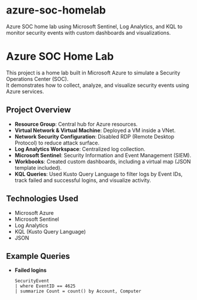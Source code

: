 # azure-soc-homelab
Azure SOC home lab using Microsoft Sentinel, Log Analytics, and KQL to monitor security events with custom dashboards and visualizations.

# Azure SOC Home Lab

This project is a home lab built in Microsoft Azure to simulate a Security Operations Center (SOC).  
It demonstrates how to collect, analyze, and visualize security events using Azure services.

## Project Overview
- **Resource Group**: Central hub for Azure resources.  
- **Virtual Network & Virtual Machine**: Deployed a VM inside a VNet.  
- **Network Security Configuration**: Disabled RDP (Remote Desktop Protocol) to reduce attack surface.  
- **Log Analytics Workspace**: Centralized log collection.  
- **Microsoft Sentinel**: Security Information and Event Management (SIEM).  
- **Workbooks**: Created custom dashboards, including a virtual map (JSON template included).  
- **KQL Queries**: Used Kusto Query Language to filter logs by Event IDs, track failed and successful logins, and visualize activity.  

## Technologies Used
- Microsoft Azure  
- Microsoft Sentinel  
- Log Analytics  
- KQL (Kusto Query Language)  
- JSON  

## Example Queries
- **Failed logins**  
  ```kql
  SecurityEvent
  | where EventID == 4625
  | summarize Count = count() by Account, Computer
